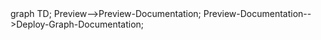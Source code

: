 <div class="mermaid">
graph TD;
Preview-->Preview-Documentation;
Preview-Documentation-->Deploy-Graph-Documentation;
</div>
